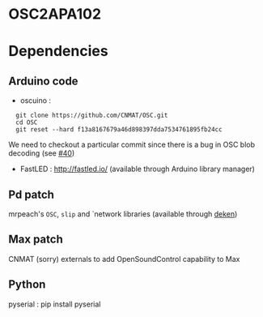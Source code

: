 OSC2APA102
==========


# Dependencies

## Arduino code
- oscuino : 

~~~~
  git clone https://github.com/CNMAT/OSC.git
  cd OSC
  git reset --hard f13a8167679a46d898397dda7534761895fb24cc
~~~~

We need to checkout a particular commit since there is a bug in OSC blob decoding (see [#40](https://github.com/CNMAT/OSC/issues/40))

- FastLED : http://fastled.io/ (available through Arduino library manager)

## Pd patch
mrpeach's `OSC`, `slip` and `network libraries (available through [deken](https://github.com/pure-data/deken))

## Max patch
CNMAT (sorry) externals to add OpenSoundControl capability to Max

## Python 

pyserial : pip install pyserial
